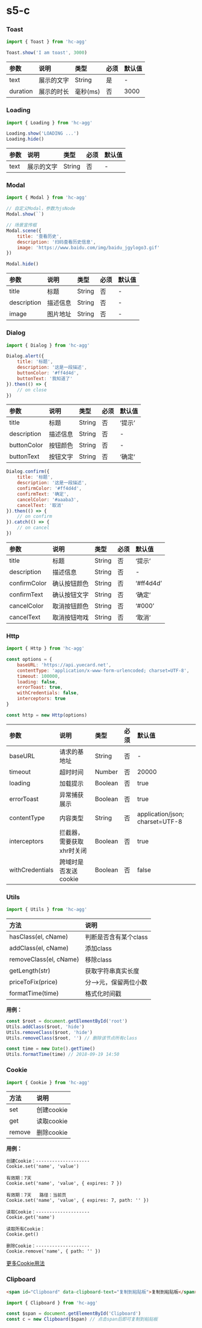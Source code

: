 # s5-c

### Toast
```Javascript
import { Toast } from 'hc-agg'

Toast.show('I am toast', 3000)
```

| 参数 | 说明 | 类型 | 必须 | 默认值 |
| :-- | :-- | :-- | :-- | :-- |
| text | 展示的文字 | String | 是 | - |
| duration | 展示的时长 | 毫秒(ms) | 否 | 3000 |

### Loading
```Javascript
import { Loading } from 'hc-agg'

Loading.show('LOADING ...')
Loading.hide()
```

| 参数 | 说明 | 类型 | 必须 | 默认值 |
| :-- | :-- | :-- | :-- | :-- |
| text | 展示的文字 | String | 否 | - |

### Modal
```Javascript
import { Modal } from 'hc-agg'

// 自定义Modal，参数为jsNode
Modal.show(``)

// 场景宣传框
Modal.scene({
    title: '查看历史',
    description: '扫码查看历史信息',
    image: 'https://www.baidu.com/img/baidu_jgylogo3.gif'
})

Modal.hide()
```

| 参数 | 说明 | 类型 | 必须 | 默认值 |
| :-- | :-- | :-- | :-- | :-- |
| title | 标题 | String | 否 | - |
| description | 描述信息 | String | 否 | - |
| image | 图片地址 | String | 否 | - |

### Dialog
```Javascript
import { Dialog } from 'hc-agg'
```
```Javascript
Dialog.alert({
    title: '标题',
    description: '这是一段描述',
    buttonColor: '#ff4d4d',
    buttonText: '我知道了'
}).then(() => {
    // on close
})
```
| 参数 | 说明 | 类型 | 必须 | 默认值 |
| :-- | :-- | :-- | :-- | :-- |
| title | 标题 | String | 否 | ‘提示’ |
| description | 描述信息 | String | 否 | - |
| buttonColor | 按钮颜色 | String | 否 | - |
| buttonText | 按钮文字 | String | 否 | ‘确定’ |
```Javascript
Dialog.confirm({
    title: '标题',
    description: '这是一段描述',
    confirmColor: '#ff4d4d',
    confirmText: '确定',
    cancelColor: '#aaaba3',
    cancelText: '取消'
}).then(() => {
    // on confirm
}).catch(() => {
    // on cancel
})
```
| 参数 | 说明 | 类型 | 必须 | 默认值 |
| :-- | :-- | :-- | :-- | :-- |
| title | 标题 | String | 否 | ‘提示’ |
| description | 描述信息 | String | 否 | - |
| confirmColor | 确认按钮颜色 | String | 否 | ‘#ff4d4d’ |
| confirmText | 确认按钮文字 | String | 否 | ‘确定’ |
| cancelColor | 取消按钮颜色 | String | 否 | ‘#000’ |
| cancelText | 取消按钮吻戏 | String | 否 | ‘取消’ |

### Http
```Javascript
import { Http } from 'hc-agg'

const options = {
    baseURL: 'https://api.yuecard.net',
    contentType: 'application/x-www-form-urlencoded; charset=UTF-8',
    timeout: 100000,
    loading: false,
    errorToast: true,
    withCredentials: false,
    interceptors: true
}

const http = new Http(options)
```

| 参数 | 说明 | 类型 | 必须 | 默认值 |
| :-- | :-- | :-- | :-- | :-- |
| baseURL | 请求的基地址 | String | 否 | - |
| timeout | 超时时间 | Number | 否 | 20000 |
| loading | 加载提示 | Boolean | 否 | true |
| errorToast | 异常捕获展示 | Boolean | 否 | true |
| contentType | 内容类型 | String | 否 | application/json; charset=UTF-8 |
| interceptors | 拦截器，需要获取xhr时关闭 | Boolean | 否 | true |
| withCredentials | 跨域时是否发送cookie | Boolean | 否 | false |

### Utils
```Javascript
import { Utils } from 'hc-agg'
```

| 方法 | 说明 |
| :-- | :-- |
| hasClass(el, cName) | 判断是否含有某个class |
| addClass(el, cName) | 添加class |
| removeClass(el, cName) | 移除class |
| getLength(str) | 获取字符串真实长度 |
| priceToFix(price) | 分-->元，保留两位小数 |
| formatTime(time) | 格式化时间戳 |

**用例：**
```Javascript
const $root = document.getElementById('root')
Utils.addClass($root, 'hide')
Utils.removeClass($root, 'hide')
Utils.removeClass($root, '') // 删除该节点所有class

const time = new Date().getTime()
Utils.formatTime(time) // 2018-09-19 14:50
```

### Cookie
```Javascript
import { Cookie } from 'hc-agg'
```

| 方法 | 说明 |
| :-- | :-- |
| set | 创建cookie |
| get | 读取cookie |
| remove | 删除cookie |

**用例：**
```
创建Cookie：--------------------
Cookie.set('name', 'value')

有效期：7天
Cookie.set('name', 'value', { expires: 7 })

有效期：7天   路径：当前页
Cookie.set('name', 'value', { expires: 7, path: '' })

读取Cookie：--------------------
Cookie.get('name')

读取所有Cookie：
Cookie.get()

删除Cookie：--------------------
Cookie.remove('name', { path: '' })
```
[更多Cookie用法](https://github.com/js-cookie/js-cookie)

### Clipboard
```html
<span id="Clipboard" data-clipboard-text="复制到粘贴板">复制到粘贴板</span>
```
```Javascript
import { Clipboard } from 'hc-agg'

const $span = document.getElementById('Clipboard')
const c = new Clipboard($span) // 点击span后即可复制到粘贴板
```


